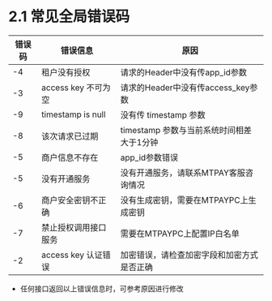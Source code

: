 
# 2.1 常见全局错误码
|  错误码   | 错误信息  | 原因  |
|  ----  | ----  |----  |
| -4  | 租户没有授权 | 请求的Header中没有传app_id参数 |
| -3  | access key 不可为空 | 请求的Header中没有传access_key参数 |
| -9  | timestamp is null | 没有传 timestamp 参数 |
| -8  | 该次请求已过期 | timestamp 参数与当前系统时间相差大于1分钟 |
| -5 | 商户信息不存在 |app_id参数错误 |
| -5 | 没有开通服务 |没有开通服务，请联系MTPAY客服咨询情况 |
| -6 | 商户安全密钥不正确 | 没有生成密钥，需要在MTPAYPC上生成密钥 |
| -7  | 禁止授权调用接口服务 | 需要在MTPAYPC上配置IP白名单 |
| -2  | access key 认证错误 | 加密错误，请检查加密字段和加密方式是否正确 |

- 任何接口返回以上错误信息时，可参考原因进行修改
